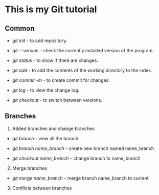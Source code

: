# This is my Git tutorial

## Common

* *git init* - to add repozitory.

* *git --version* - check the currently installed
version of the program.

* *git status* - to show if there are changes.

* *git add* - to add the contents of the working directory to the index.

* *git commit -m* - to create commit for changes.

* *git log* - to view the change log.

* *git checkout* - to switch between versions.

## Branches

1. Added branches and change branches

* *git branch* - view all the branch

* *git branch name_branch* - create new branch named name_branch

* *git checkout name_branch* - change branch to name_branch

2. Merge branches

* *git merge name_branch* - merge branch name_branch to current

3. Conflicts between branches
